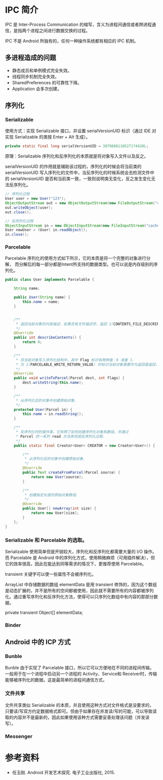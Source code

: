 




# IPC 简介

IPC 是 Inter-Process Communication 的缩写，含义为进程间通信或者跨进程通信，是指两个进程之间进行数据交换的过程。

IPC 不是 Android 所独有的，任何一种操作系统都有相应的 IPC 机制。

## 多进程造成的问题

- 静态成员和单例模式完全失效。
- 线程同步机制完全失效。
- SharedPreferences 的可靠性下降。
- Application 会多次创建。

## 序列化

### Serializable


使用方式：实现 Serializable 接口，并设置 serialVersionUID 标识（通过 IDE 对实现 Serializable 的类按 Enter + Alt 生成）。

```java
private static final long serialVersionUID = 3879888110527174428L;

```

原理：Serializable 序列化和反序列化的本质就是将对象写入文件以及反之。

serialVersionUID 的作用就是辅助该过程的，序列化的时候会将当前类的 serialVersionUID 写入序列化的文件中，当反序列化的时候系统会去检测文件中的 serialVersionUID 是否和当前类一致，一致则说明类无变化，反之发生变化无法反序列化。

```java
// 序列化过程
User user = new User("123");
ObjectOutputStream out = new ObjectOutputStream(new FileOutputStream("cache.txt"))
out.writeObject(user);
out.close();

// 反序列化过程
ObjectInputStream in = new ObjectInputStream(new FileInputStream("cache.txt")
User newUser = (User) in.readObject();
in.close();
```

### Parcelable

Parcelable 序列化的使用方式如下所示，它的本质是将一个完整的对象进行分解，
而分解后的每一部分都是Intent所支持的数据类型。也可以说是内存级别的序列化。

```java
public class User implements Parcelable {

    String name;

    public User(String name) {
        this.name = name;
    }


    /**
     * 返回当前对象的内容描述，如果含有文件描述符，返回 1(CONTENTS_FILE_DESCRIPTOR).
     */
    @Override
    public int describeContents() {
        return 0;
    }

    /**
     * 将当前对象写入序列化结构中，其中 Flag 标识有两种值：0 或者 1.
     * 为 1(PARCELABLE_WRITE_RETURN_VALUE) 时标识当前对象需要作为返回值返回，不能立即释放资源。大部分情况下为 0.
     */
    @Override
    public void writeToParcel(Parcel dest, int flags) {
        dest.writeString(this.name);
    }

    /**
     * 从序列化后的对象中创建原始对象.
     */
    protected User(Parcel in) {
        this.name = in.readString();
    }

    /**
     * 反序列化时的操作类，它标明了如何创建序列化对象和数组，并通过
     * Parcel 的一系列 read 方法来完成反序列化过程.
     */
    public static final Creator<User> CREATOR = new Creator<User>() {

        /**
         * 从序列化后的对象中创建原始对象.
         */
        @Override
        public Text createFromParcel(Parcel source) {
            return new User(source);
        }

        /**
         * 创建指定长度的原始对象数组.
         */
        @Override
        public User[] newArray(int size) {
            return new User[size];
        }
    };
}
```

### Serializable 和 Parcelable 的选取。

Serializable 使用简单但是开销较大，序列化和反序列化都需要大量的 I/O 操作。而 Parcelable 是 Android 中的序列化方式，使用稍微麻烦（可用插件解决），但它的效率很高，因此在能达到同等需求的情况下，更推荐使用 Parcelable。

transient 关键字可以使一些属性不会被序列化。

ArrayList 中存储数据的数组 elementData 是用 transient 修饰的，因为这个数组是动态扩展的，并不是所有的空间都被使用，因此就不需要所有的内容都被序列化。通过重写序列化和反序列化方法，使得可以只序列化数组中有内容的那部分数据。

private transient Object[] elementData;

### Binder


####

## Android 中的 ICP 方式


### Bunble

Bunble 由于实现了 Parcelable 接口，所以它可以方便地在不同的进程间传输。一般用于在一个进程中启动另一个进程的 Activity、Service和 Receiver时，传输能够被序列化的数据。这是最简单的进程间通信方式。

### 文件共享

文件共享类似 Serializable 的本质，并且使用这种方式对文件格式是没要求的，只要读/写双方约定数据格式即可。但由于如果存在并发读/写的可能，可以导致读取的内容并不是最新的，因此如果使用该种方式需要妥善处理该问题（并发读写）。

### Messenger





# 参考资料

- 任玉刚. Android 开发艺术探究. 电子工业出版社, 2015.